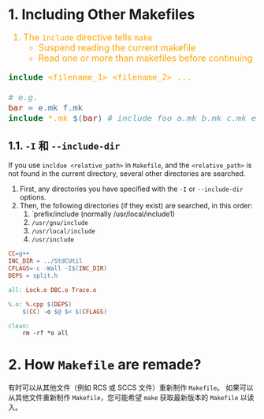 <!--
 * @Descripttion: 
 * @version: 
 * @Author: sch
 * @Date: 2022-03-30 21:13:13
 * @LastEditors: sch
 * @LastEditTime: 2022-04-01 15:27:57
-->
# 1. Including Other Makefiles
<font color="orange" size="4">

1. The `include` directive tells `make` 
    - Suspend reading the current makefile
    - Read one or more than makefiles before continuing
```Makefile
include <filename_1> <filename_2> ...

# e.g.
bar = e.mk f.mk
include *.mk $(bar) # include foo a.mk b.mk c.mk e.mk f.mk
```

</font>

## 1.1. `-I` 和 `--include-dir`
If you use `incldue <relative_path>` in `Makefile`, and the `<relative_path>` is not found in the current directory, several other directories are searched. 

1. First, any directories you have specified with the `-I` or `--include-dir` options.
2. Then, the following directories (if they exist) are searched, in this order: 
   1. `prefix/include (normally /usr/local/include1)
   2. `/usr/gnu/include`
   3. `/usr/local/include`
   4. `/usr/include`

```Makefile
CC=g++
INC_DIR = ../StdCUtil
CFLAGS=-c -Wall -I$(INC_DIR)
DEPS = split.h

all: Lock.o DBC.o Trace.o

%.o: %.cpp $(DEPS)
    $(CC) -o $@ $< $(CFLAGS)

clean:
    rm -rf *o all
```

# 2. How `Makefile` are remade?
有时可以从其他文件（例如 RCS 或 SCCS 文件）重新制作 `Makefile`。 如果可以从其他文件重新制作 `Makefile`，您可能希望 `make` 获取最新版本的 `Makefile` 以读入。
